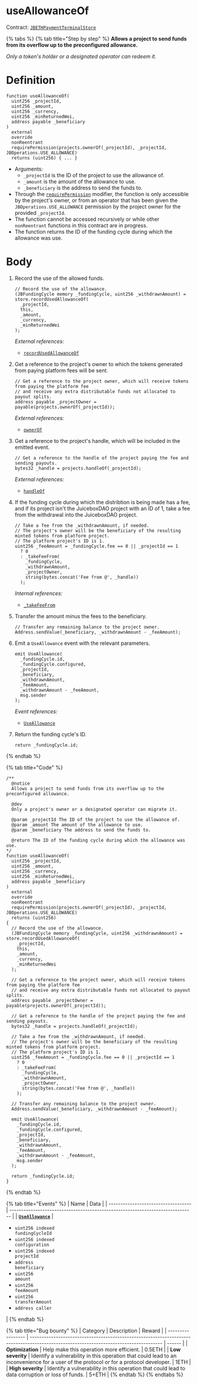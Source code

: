 # useAllowanceOf

Contract: [`JBETHPaymentTerminalStore`](../)​‌

{% tabs %}
{% tab title="Step by step" %}
**Allows a project to send funds from its overflow up to the preconfigured allowance.**

_Only a token's holder or a designated operator can redeem it._

# Definition

```solidity
function useAllowanceOf(
  uint256 _projectId,
  uint256 _amount,
  uint256 _currency,
  uint256 _minReturnedWei,
  address payable _beneficiary
)
  external
  override
  nonReentrant
  requirePermission(projects.ownerOf(_projectId), _projectId, JBOperations.USE_ALLOWANCE)
  returns (uint256) { ... }
```

* Arguments:
  * `_projectId` is the ID of the project to use the allowance of.
  * `_amount` is the amount of the allowance to use.
  * `_beneficiary` is the address to send the funds to.
* Through the [`requirePermission`](../../or-abstract/jboperatable/modifiers/requirepermission.md) modifier, the function is only accessible by the project's owner, or from an operator that has been given the `JBOperations.USE_ALLOWANCE` permission by the project owner for the provided `_projectId`.
* The function cannot be accessed recursively or while other `nonReentrant` functions in this contract are in progress.
* The function returns the ID of the funding cycle during which the allowance was use.

# Body

1.  Record the use of the allowed funds.

    ```solidity
    // Record the use of the allowance.
    (JBFundingCycle memory _fundingCycle, uint256 _withdrawnAmount) = store.recordUsedAllowanceOf(
      _projectId,
      this,
      _amount,
      _currency,
      _minReturnedWei
    );
    ```

    _External references:_

    * [`recordUsedAllowanceOf`](../../jbethpaymentterminalstore/write/recordusedallowanceof.md)

2.  Get a reference to the project's owner to which the tokens generated from paying platform fees will be sent.

    ```solidity
    // Get a reference to the project owner, which will receive tokens from paying the platform fee
    // and receive any extra distributable funds not allocated to payout splits.
    address payable _projectOwner = payable(projects.ownerOf(_projectId));
    ```

    _External references:_

    * [`ownerOf`](https://github.com/OpenZeppelin/openzeppelin-contracts/blob/46ce0cfa3323a2787864f884b3c12960bc53b233/contracts/token/ERC721/ERC721.sol#L70)

3.  Get a reference to the project's handle, which will be included in the emitted event.

    ```solidity
    // Get a reference to the handle of the project paying the fee and sending payouts.
    bytes32 _handle = projects.handleOf(_projectId);
    ```

    _External references:_

    * [`handleOf`](../../../jbprojects/read/handleof.md)

4.  If the funding cycle during which the distribtion is being made has a fee, and if its project isn't the JuiceboxDAO project with an ID of 1, take a fee from the withdrawal into the JuiceboxDAO project. 


    ```solidity
    // Take a fee from the _withdrawnAmount, if needed.
    // The project's owner will be the beneficiary of the resulting minted tokens from platform project.
    // The platform project's ID is 1.
    uint256 _feeAmount = _fundingCycle.fee == 0 || _projectId == 1
      ? 0
      : _takeFeeFrom(
        _fundingCycle,
        _withdrawnAmount,
        _projectOwner,
        string(bytes.concat('Fee from @', _handle))
      );
    ```

    _Internal references:_

    * [`_takeFeeFrom`](../properties/_takefeefrom.md)

5.  Transfer the amount minus the fees to the beneficiary. 


    ```solidity
    // Transfer any remaining balance to the project owner.
    Address.sendValue(_beneficiary, _withdrawnAmount - _feeAmount);
    ```

6.  Emit a `UseAllowance` event with the relevant parameters.

    ```solidity
    emit UseAllowance(
      _fundingCycle.id,
      _fundingCycle.configured,
      _projectId,
      _beneficiary,
      _withdrawnAmount,
      _feeAmount,
      _withdrawnAmount - _feeAmount,
      msg.sender
    );
    ```

    _Event references:_

    * [`UseAllowance`](../events/useallowance.md)

7.  Return the funding cycle's ID.

    ```solidity
    return _fundingCycle.id;
    ```
{% endtab %}

{% tab title="Code" %}
```solidity
/**
  @notice 
  Allows a project to send funds from its overflow up to the preconfigured allowance.

  @dev 
  Only a project's owner or a designated operator can migrate it.

  @param _projectId The ID of the project to use the allowance of.
  @param _amount The amount of the allowance to use.
  @param _beneficiary The address to send the funds to.

  @return The ID of the funding cycle during which the allowance was use.
*/
function useAllowanceOf(
  uint256 _projectId,
  uint256 _amount,
  uint256 _currency,
  uint256 _minReturnedWei,
  address payable _beneficiary
)
  external
  override
  nonReentrant
  requirePermission(projects.ownerOf(_projectId), _projectId, JBOperations.USE_ALLOWANCE)
  returns (uint256)
{
  // Record the use of the allowance.
  (JBFundingCycle memory _fundingCycle, uint256 _withdrawnAmount) = store.recordUsedAllowanceOf(
    _projectId,
    this,
    _amount,
    _currency,
    _minReturnedWei
  );

  // Get a reference to the project owner, which will receive tokens from paying the platform fee
  // and receive any extra distributable funds not allocated to payout splits.
  address payable _projectOwner = payable(projects.ownerOf(_projectId));

  // Get a reference to the handle of the project paying the fee and sending payouts.
  bytes32 _handle = projects.handleOf(_projectId);

  // Take a fee from the _withdrawnAmount, if needed.
  // The project's owner will be the beneficiary of the resulting minted tokens from platform project.
  // The platform project's ID is 1.
  uint256 _feeAmount = _fundingCycle.fee == 0 || _projectId == 1
    ? 0
    : _takeFeeFrom(
      _fundingCycle,
      _withdrawnAmount,
      _projectOwner,
      string(bytes.concat('Fee from @', _handle))
    );

  // Transfer any remaining balance to the project owner.
  Address.sendValue(_beneficiary, _withdrawnAmount - _feeAmount);

  emit UseAllowance(
    _fundingCycle.id,
    _fundingCycle.configured,
    _projectId,
    _beneficiary,
    _withdrawnAmount,
    _feeAmount,
    _withdrawnAmount - _feeAmount,
    msg.sender
  );

  return _fundingCycle.id;
}
```
{% endtab %}

{% tab title="Events" %}
| Name                                | Data                                                                           |
| ----------------------------------- | ------------------------------------------------------------------------------ |
| [**`UseAllowance`**](../events/useallowance.md) | <ul><li><code>uint256 indexed fundingCycleId</code></li><li><code>uint256 indexed configuration</code></li><li><code>uint256 indexed projectId</code></li><li><code>address beneficiary</code></li><li><code>uint256 amount</code></li><li><code>uint256 feeAmount</code></li><li><code>uint256 transferAmount</code></li><li><code>address caller</code></li></ul> |
{% endtab %}

{% tab title="Bug bounty" %}
| Category          | Description                                                                                                                            | Reward |
| ----------------- | -------------------------------------------------------------------------------------------------------------------------------------- | ------ |
| **Optimization**  | Help make this operation more efficient.                                                                                               | 0.5ETH |
| **Low severity**  | Identify a vulnerability in this operation that could lead to an inconvenience for a user of the protocol or for a protocol developer. | 1ETH   |
| **High severity** | Identify a vulnerability in this operation that could lead to data corruption or loss of funds.                                        | 5+ETH  |
{% endtab %}
{% endtabs %}